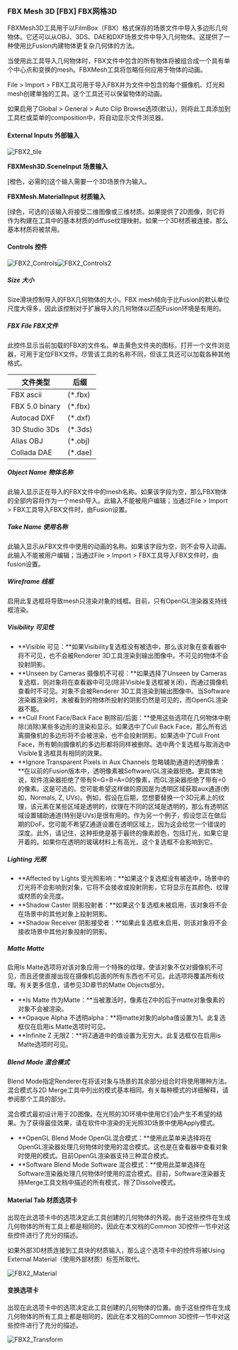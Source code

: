 ### FBX Mesh 3D [FBX] FBX网格3D

FBXMesh3D工具用于以FilmBox（FBX）格式保存的场景文件中导入多边形几何物体。它还可以从OBJ、3DS、DAE和DXF场景文件中导入几何物体。这提供了一种使用比Fusion内建物体更复杂几何体的方法。

当使用此工具导入几何物体时，FBX文件中包含的所有物体将被组合成一个具有单个中心点和变换的mesh。FBXMesh工具将忽略任何应用于物体的动画。

File > Import > FBX工具可用于导入FBX并为文件中包含的每个摄像机、灯光和mesh创建单独的工具。这个工具还可以保留物体的动画。

如果启用了Global > General > Auto Clip Browse选项(默认)，则将此工具添加到工具栏或菜单的composition中，将自动显示文件浏览器。

#### External Inputs 外部输入

 ![FBX2_tile](images/FBX2_tile.jpg)

**FBXMesh3D.SceneInput 场景输入**

[橙色，必需的]这个输入需要一个3D场景作为输入。

**FBXMesh.MaterialInput 材质输入**

[绿色，可选的]该输入将接受二维图像或三维材质。如果提供了2D图像，则它将作为构建在工具中的基本材质的diffuse纹理映射。如果一个3D材质被连接，那么基本材质将被禁用。

#### Controls 控件

![FBX2_Controls](images/FBX2_Controls.png)![FBX2_Controls2](images/FBX2_Controls2.png)

##### Size 大小

Size滑块控制导入的FBX几何物体的大小。FBX mesh倾向于比Fusion的默认单位尺度大得多，因此该控制对于扩展导入的几何物体以匹配Fusion环境是有用的。

##### FBX File FBX文件

此控件显示当前加载的FBX的文件名。单击黄色文件夹的图标，打开一个文件浏览器，可用于定位FBX文件。尽管该工具的名称不同，但该工具还可以加载各种其他格式。

| 文件类型       | 后缀    |
| -------------- | ------- |
| FBX ascii      | (*.fbx) |
| FBX 5.0 binary | (*.fbx) |
| Autocad DXF    | (*.dxf) |
| 3D Studio 3Ds  | (*.3ds) |
| Alias OBJ      | (*.obj) |
| Collada DAE    | (*.dae) |

##### Object Name 物体名称

此输入显示正在导入的FBX文件中的mesh名称。如果该字段为空，那么FBX物体的全部内容将作为一个mesh导入。此输入不能被用户编辑；当通过File > Import > FBX工具导入FBX文件时，由Fusion设置。

##### Take Name 使用名称

此输入显示从FBX文件中使用的动画的名称。如果该字段为空，则不会导入动画。此输入不能被用户编辑；当通过File > Import > FBX工具导入FBX文件时，由fusion设置。

##### Wireframe 线框

启用此复选框将导致mesh只渲染对象的线框。目前，只有OpenGL渲染器支持线框渲染。

##### Visibility 可见性

- **Visible 可见：**如果Visibility复选框没有被选中，那么该对象在查看器中将不可见，也不会被Renderer 3D工具渲染到输出图像中。不可见的物体不会投射阴影。
- **Unseen by Cameras 摄像机不可视：**如果选择了Unseen by Cameras复选框，则对象将在查看器中可见(除非Visible复选框被关闭)，而通过摄像机查看时不可见。对象不会被Renderer 3D工具渲染到输出图像中。当Software渲染器渲染时，未被看到的物体所投射的阴影仍然是可见的，而OpenGL渲染器不能。
- **Cull Front Face/Back Face 剔除前/后面：**使用这些选项在几何物体中剔除(消除)某些多边形的渲染和显示。如果选中了Cull Back Face，那么所有远离摄像机的多边形将不会被渲染，也不会投射阴影。如果选中了Cull Front Face，所有朝向摄像机的多边形都将同样被删除。选中两个复选框与取消选中Visible复选框具有相同的效果。
- **Ignore Transparent Pixels in Aux Channels 忽略辅助通道的透明像素：**在以前的Fusion版本中，透明像素被Software/GL渲染器拒绝。更具体地说，软件渲染器拒绝了带有R=G=B=A=0的像素，而GL渲染器拒绝了带有=0的像素。这是可选的。您可能希望这样做的原因是为透明区域获取aux通道(例如，Normals, Z, UVs)。例如，假设在后期，您想要替换一个3D元素上的纹理，该元素在某些区域是透明的，纹理在不同的区域是透明的，那么有透明区域设置辅助通道(特别是UVs)是很有用的。作为另一个例子，假设您正在做后期的DoF。您可能不希望Z通道设置在透明区域上，因为这会给您一个错误的深度。此外，请记住，这种拒绝是基于最终的像素颜色，包括灯光，如果它是开着的。如果你在透明的玻璃材料上有高光，这个复选框不会影响到它。

##### Lighting 光照

- **Affected by Lights 受光照影响：**如果这个复选框没有被选中，场景中的灯光将不会影响到对象，它将不会接收或投射阴影，它将显示在其颜色、纹理或材质的全亮度。
- **Shadow Caster 阴影投射者：**如果这个复选框未被启用，该对象将不会在场景中的其他对象上投射阴影。
- **Shadow Receiver 阴影接受者：**如果此复选框未启用，则该对象将不会接收场景中其他对象投射的阴影。

##### Matte Matte

启用Is Matte选项将对该对象应用一个特殊的纹理，使该对象不仅对摄像机不可见，而且还使直接出现在摄像机后面的所有东西也不可见。此选项将覆盖所有纹理。有关更多信息，请参见3D章节的Matte Objects部分。

- **Is Matte 作为Matte：**当被激活时，像素在Z中的后于matte对象像素的对象不会被渲染。
- **Opaque Alpha 不透明alpha：**将matte对象的alpha值设置为1。此复选框仅在启用is Matte选项时可见。
- **Infinite Z 无限Z：**将Z通道中的值设置为无穷大。此复选框仅在启用is Matte选项时可见。

##### Blend Mode 混合模式

Blend Mode指定Renderer在将该对象与场景的其余部分组合时将使用哪种方法。混合模式与2D Merge工具中列出的模式基本相同。有关每种模式的详细解释，请参阅那个工具的部分。

混合模式最初设计用于2D图像。在光照的3D环境中使用它们会产生不希望的结果。为了获得最佳效果，请在软件中渲染的无光照3D场景中使用Apply模式。

- **OpenGL Blend Mode OpenGL混合模式：**使用此菜单来选择将在OpenGL渲染器处理几何物体时使用的混合模式。这也是在查看器中查看对象时使用的模式。目前OpenGL渲染器支持三种混合模式。
- **Software Blend Mode Software 混合模式：**使用此菜单选择在Software渲染器处理几何物体时使用的混合模式。目前，Software渲染器支持Merge工具文档中描述的所有模式，除了Dissolve模式。

#### Material Tab 材质选项卡

出现在此选项卡中的选项决定此工具创建的几何物体的外观。由于这些控件在生成几何物体的所有工具上都是相同的，因此在本文档的Common 3D控件一节中对这些控件进行了充分的描述。

如果外部3D材质连接到工具块的材质输入，那么这个选项卡中的控件将被Using External Material（使用外部材质）标签所取代。

![FBX2_Material](images/FBX2_Material.png)

#### 变换选项卡

出现在此选项卡中的选项决定此工具创建的几何物体的位置。由于这些控件在生成几何物体的所有工具上都是相同的，因此在本文档的Common 3D控件一节中对这些控件进行了充分的描述。

![FBX2_Transform](images/FBX2_Transform.png)